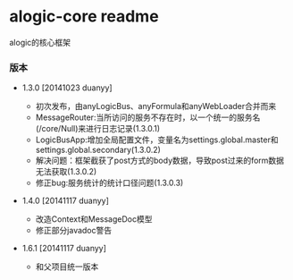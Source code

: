 alogic-core readme
==================

alogic的核心框架
 
### 版本
 - 1.3.0 [20141023 duanyy]
 	 + 初次发布，由anyLogicBus、anyFormula和anyWebLoader合并而来
 	 + MessageRouter:当所访问的服务不存在时，以一个统一的服务名(/core/Null)来进行日志记录(1.3.0.1)
 	 + LogicBusApp:增加全局配置文件，变量名为settings.global.master和settings.global.secondary(1.3.0.2)
 	 + 解决问题：框架截获了post方式的body数据，导致post过来的form数据无法获取(1.3.0.2)
 	 + 修正bug:服务统计的统计口径问题(1.3.0.3)
 	 
 - 1.4.0 [20141117 duanyy]
 	 + 改造Context和MessageDoc模型
 	 + 修正部分javadoc警告
 	 
 - 1.6.1 [20141117 duanyy]
	 + 和父项目统一版本